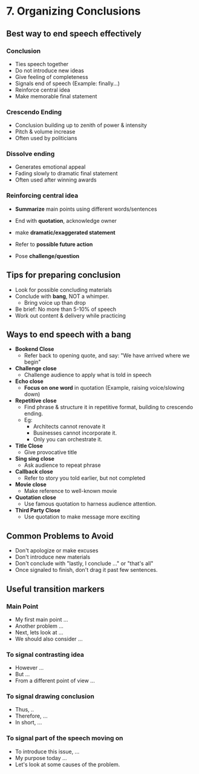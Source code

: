 # 7. Organizing Conclusions

## Best way to end speech effectively

### Conclusion

- Ties speech together
- Do not introduce new ideas
- Give feeling of completeness
- Signals end of speech (Example: finally...)
- Reinforce central idea
- Make memorable final statement

### Crescendo Ending

- Conclusion building up to zenith of power & intensity
- Pitch & volume increase
- Often used by politicians

### Dissolve ending

- Generates emotional appeal
- Fading slowly to dramatic final statement
- Often used after winning awards

### Reinforcing central idea

- **Summarize** main points using different words/sentences
- End with **quotation**, acknowledge owner
- make **dramatic/exaggerated statement**
- Refer to **possible future action**

- Pose **challenge/question**

## Tips for preparing conclusion

- Look for possible concluding materials
- Conclude with **bang**, NOT a whimper. 
  - Bring voice up than drop
- Be brief: No more than 5-10% of speech
- Work out content & delivery while practicing

## Ways to end speech with a bang

- **Bookend Close**
  - Refer back to opening quote, and say: "We have arrived where we begin"
- **Challenge close**
  - Challenge audience to apply what is told in speech
- **Echo close**
  - **Focus on one word** in quotation (Example, raising voice/slowing down)
- **Repetitive close**
  - Find phrase & structure it in repetitive format, building to crescendo ending.
  - Eg:
    - Architects cannot renovate it
    - Businesses cannot incorporate it.
    - Only you can orchestrate it.
- **Title Close**
  - Give provocative title
- **Sing sing close**
  - Ask audience to repeat phrase
- **Callback close**
  - Refer to story you told earlier, but not completed
- **Movie close**
  - Make reference to well-known movie
- **Quotation close**
  - Use famous quotation to harness audience attention.
- **Third Party Close**
  - Use quotation to make message more exciting

## Common Problems to Avoid

- Don't apologize or make excuses
- Don't introduce new materials
- Don't conclude with "lastly, I conclude ..." or "that's all"
- Once signaled to finish, don't drag it past few sentences.

## Useful transition markers

### Main Point

- My first main point ...
- Another problem ...
- Next, lets look at ...
- We should also consider ...

### To signal contrasting idea

- However ...
- But ...
- From a different point of view ...

### To signal drawing conclusion

- Thus, ..
- Therefore, ...
- In short, ...

### To signal part of the speech moving on

- To introduce this issue, ...
- My purpose today ...
- Let's look at some causes of the problem.



